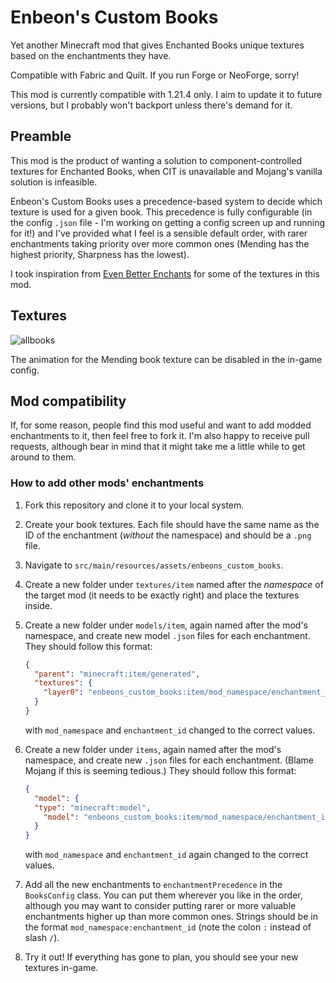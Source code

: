 # Enbeon's Custom Books

Yet another Minecraft mod that gives Enchanted Books unique textures based on the enchantments they have.

Compatible with Fabric and Quilt. If you run Forge or NeoForge, sorry!

This mod is currently compatible with 1.21.4 only. I aim to update it to future versions, but I probably won't backport unless there's demand for it.

## Preamble

This mod is the product of wanting a solution to component-controlled textures for Enchanted Books, when CIT is unavailable and Mojang's vanilla solution is infeasible.

Enbeon's Custom Books uses a precedence-based system to decide which texture is used for a given book.
This precedence is fully configurable (in the config `.json` file - I'm working on getting a config screen up and running for it!)
and I've provided what I feel is a sensible default order, with rarer enchantments taking priority over more common ones
(Mending has the highest priority, Sharpness has the lowest).

I took inspiration from [Even Better Enchants](https://modrinth.com/resourcepack/even-better-enchants) for some of the textures in this mod.

## Textures

![allbooks](https://github.com/user-attachments/assets/45d09a3c-197b-4336-9ffa-aaabd64be4bd)

The animation for the Mending book texture can be disabled in the in-game config.

## Mod compatibility

If, for some reason, people find this mod useful and want to add modded enchantments to it, then feel free to fork it.
I'm also happy to receive pull requests, although bear in mind that it might take me a little while to get around to them.

### How to add other mods' enchantments

1. Fork this repository and clone it to your local system.
2. Create your book textures. Each file should have the same name as the ID of the enchantment (_without_ the namespace) and should be a `.png` file.
3. Navigate to `src/main/resources/assets/enbeons_custom_books`.
4. Create a new folder under `textures/item` named after the *namespace* of the target mod (it needs to be exactly right) and place the textures inside.

5. Create a new folder under `models/item`, again named after the mod's namespace, and create new model `.json` files for each enchantment.
   They should follow this format:
    ```json
   {
      "parent": "minecraft:item/generated",
      "textures": {
        "layer0": "enbeons_custom_books:item/mod_namespace/enchantment_id"
      }
    }
   ```
   with `mod_namespace` and `enchantment_id` changed to the correct values.

6. Create a new folder under `items`, again named after the mod's namespace, and create new `.json` files for each enchantment. (Blame Mojang if this is seeming tedious.)
    They should follow this format:
    ```json
    {
      "model": {
      "type": "minecraft:model",
        "model": "enbeons_custom_books:item/mod_namespace/enchantment_id"
      }
    }
    ```
   with `mod_namespace` and `enchantment_id` again changed to the correct values.

7. Add all the new enchantments to `enchantmentPrecedence` in the `BooksConfig` class.
    You can put them wherever you like in the order, although you may want to consider putting rarer or more valuable enchantments higher up than more common ones.
    Strings should be in the format `mod_namespace:enchantment_id` (note the colon `:` instead of slash `/`).
8. Try it out! If everything has gone to plan, you should see your new textures in-game.
    
